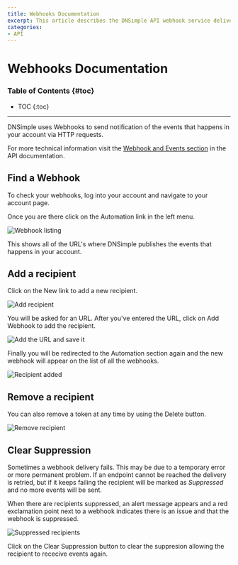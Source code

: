 ```yaml
---
title: Webhooks Documentation
excerpt: This article describes the DNSimple API webhook service delivery and management.
categories:
- API
---
```


# Webhooks Documentation

### Table of Contents {#toc}

* TOC
{:toc}

---

DNSimple uses Webhooks to send notification of the events that happens in your account via HTTP requests.

For more technical information visit the [Webhook and Events section](https://developer.dnsimple.com/v2/webhooks/events/) in the API documentation.

## Find a Webhook

To check your webhooks, log into your account and navigate to your account page.

Once you are there click on the <label>Automation</label> link in the left menu.

![Webhook listing](/files/webhooks-listing.png)

This shows all of the URL's where DNSimple publishes the events that happens in your account.

## Add a recipient

Click on the <label>New</label> link to add a new recipient.

![Add recipient](/files/webhooks-add-recipient.png)

You will be asked for an URL. After you've entered the URL, click on <label>Add Webhook</label> to add the recipient.

![Add the URL and save it](/files/webhooks-add-url.png)

Finally you will be redirected to the Automation section again and the new webhook will appear on the list of all the webhooks.

![Recipient added](/files/webhooks-recipient-added.png)

## Remove a recipient

You can also remove a token at any time by using the <label>Delete</label> button.

![Remove recipient](/files/webhooks-delete-recipient.png)

## Clear Suppression

Sometimes a webhook delivery fails. This may be due to a temporary error or more permanent problem. If an endpoint cannot be reached the delivery is retried, but if it keeps failing the recipient will be marked as *Suppressed* and no more events will be sent.

When there are recipients suppressed, an alert message appears and a red exclamation point next to a webhook indicates there is an issue and that the webhook is suppressed.

![Suppressed recipients](/files/webhooks-clear-suppression.png)

Click on the <label>Clear Suppression</label> button to clear the suppresion allowing the recipient to rececive events again.
